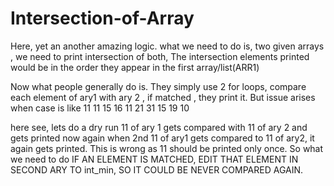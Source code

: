# Intersection-of-Array
Here, yet an another amazing logic. what we need to do is, two given arrays , we need to print intersection of both, 
The intersection elements printed would be in the order they appear in the first array/list(ARR1)

Now what people generally do is.
They simply use 2 for loops, compare each element of ary1 with ary 2 , if matched , they print it.
But issue arises when case is like
11 11 15 16
11 21 31 15 19 10

here see, lets do a dry run
11 of ary 1 gets compared with 11 of ary 2 and gets printed
now again when 2nd 11 of ary1 gets compared to 11 of ary2, it again gets printed.
This is wrong as 11 should be printed only once.
So what we need to do
IF AN ELEMENT IS MATCHED, EDIT THAT ELEMENT IN SECOND ARY TO int_min, SO IT COULD BE NEVER COMPARED AGAIN.
